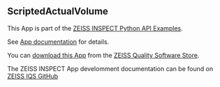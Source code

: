 ## ScriptedActualVolume

This App is part of the [ZEISS INSPECT Python API Examples](https://zeiss.github.io/zeiss-inspect-app-api/2025/python_examples/examples_overview.html).

See [App documentation](Documentation.md) for details.

You can [download this App](https://software-store.zeiss.com/products/apps/scripted-actual-volume) from the [ZEISS Quality Software Store](https://software-store.zeiss.com).

The ZEISS INSPECT App develomment documentation can be found on [ZEISS IQS GitHub](https://zeiss.github.io/zeiss-inspect-app-api/)
